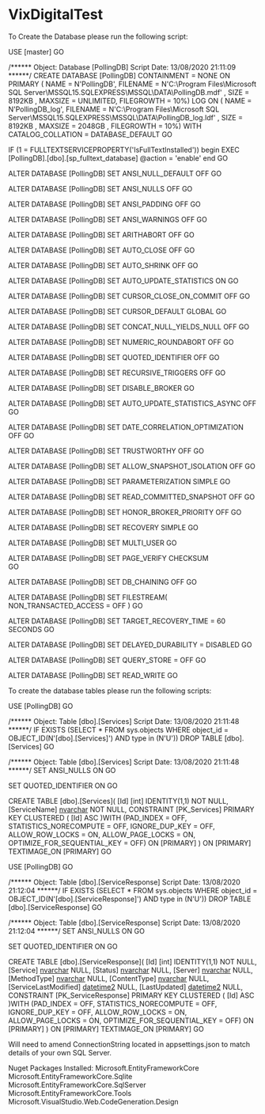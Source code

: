 # VixDigitalTest

To Create the Database please run the following script:

USE [master]
GO

/****** Object:  Database [PollingDB]    Script Date: 13/08/2020 21:11:09 ******/
CREATE DATABASE [PollingDB]
 CONTAINMENT = NONE
 ON  PRIMARY 
( NAME = N'PollingDB', FILENAME = N'C:\Program Files\Microsoft SQL Server\MSSQL15.SQLEXPRESS\MSSQL\DATA\PollingDB.mdf' , SIZE = 8192KB , MAXSIZE = UNLIMITED, FILEGROWTH = 10%)
 LOG ON 
( NAME = N'PollingDB_log', FILENAME = N'C:\Program Files\Microsoft SQL Server\MSSQL15.SQLEXPRESS\MSSQL\DATA\PollingDB_log.ldf' , SIZE = 8192KB , MAXSIZE = 2048GB , FILEGROWTH = 10%)
 WITH CATALOG_COLLATION = DATABASE_DEFAULT
GO

IF (1 = FULLTEXTSERVICEPROPERTY('IsFullTextInstalled'))
begin
EXEC [PollingDB].[dbo].[sp_fulltext_database] @action = 'enable'
end
GO

ALTER DATABASE [PollingDB] SET ANSI_NULL_DEFAULT OFF 
GO

ALTER DATABASE [PollingDB] SET ANSI_NULLS OFF 
GO

ALTER DATABASE [PollingDB] SET ANSI_PADDING OFF 
GO

ALTER DATABASE [PollingDB] SET ANSI_WARNINGS OFF 
GO

ALTER DATABASE [PollingDB] SET ARITHABORT OFF 
GO

ALTER DATABASE [PollingDB] SET AUTO_CLOSE OFF 
GO

ALTER DATABASE [PollingDB] SET AUTO_SHRINK OFF 
GO

ALTER DATABASE [PollingDB] SET AUTO_UPDATE_STATISTICS ON 
GO

ALTER DATABASE [PollingDB] SET CURSOR_CLOSE_ON_COMMIT OFF 
GO

ALTER DATABASE [PollingDB] SET CURSOR_DEFAULT  GLOBAL 
GO

ALTER DATABASE [PollingDB] SET CONCAT_NULL_YIELDS_NULL OFF 
GO

ALTER DATABASE [PollingDB] SET NUMERIC_ROUNDABORT OFF 
GO

ALTER DATABASE [PollingDB] SET QUOTED_IDENTIFIER OFF 
GO

ALTER DATABASE [PollingDB] SET RECURSIVE_TRIGGERS OFF 
GO

ALTER DATABASE [PollingDB] SET  DISABLE_BROKER 
GO

ALTER DATABASE [PollingDB] SET AUTO_UPDATE_STATISTICS_ASYNC OFF 
GO

ALTER DATABASE [PollingDB] SET DATE_CORRELATION_OPTIMIZATION OFF 
GO

ALTER DATABASE [PollingDB] SET TRUSTWORTHY OFF 
GO

ALTER DATABASE [PollingDB] SET ALLOW_SNAPSHOT_ISOLATION OFF 
GO

ALTER DATABASE [PollingDB] SET PARAMETERIZATION SIMPLE 
GO

ALTER DATABASE [PollingDB] SET READ_COMMITTED_SNAPSHOT OFF 
GO

ALTER DATABASE [PollingDB] SET HONOR_BROKER_PRIORITY OFF 
GO

ALTER DATABASE [PollingDB] SET RECOVERY SIMPLE 
GO

ALTER DATABASE [PollingDB] SET  MULTI_USER 
GO

ALTER DATABASE [PollingDB] SET PAGE_VERIFY CHECKSUM  
GO

ALTER DATABASE [PollingDB] SET DB_CHAINING OFF 
GO

ALTER DATABASE [PollingDB] SET FILESTREAM( NON_TRANSACTED_ACCESS = OFF ) 
GO

ALTER DATABASE [PollingDB] SET TARGET_RECOVERY_TIME = 60 SECONDS 
GO

ALTER DATABASE [PollingDB] SET DELAYED_DURABILITY = DISABLED 
GO

ALTER DATABASE [PollingDB] SET QUERY_STORE = OFF
GO

ALTER DATABASE [PollingDB] SET  READ_WRITE 
GO

To create the database tables please run the following scripts:

USE [PollingDB]
GO

/****** Object:  Table [dbo].[Services]    Script Date: 13/08/2020 21:11:48 ******/
IF  EXISTS (SELECT * FROM sys.objects WHERE object_id = OBJECT_ID(N'[dbo].[Services]') AND type in (N'U'))
DROP TABLE [dbo].[Services]
GO

/****** Object:  Table [dbo].[Services]    Script Date: 13/08/2020 21:11:48 ******/
SET ANSI_NULLS ON
GO

SET QUOTED_IDENTIFIER ON
GO

CREATE TABLE [dbo].[Services](
	[Id] [int] IDENTITY(1,1) NOT NULL,
	[ServiceName] [nvarchar](max) NOT NULL,
 CONSTRAINT [PK_Services] PRIMARY KEY CLUSTERED 
(
	[Id] ASC
)WITH (PAD_INDEX = OFF, STATISTICS_NORECOMPUTE = OFF, IGNORE_DUP_KEY = OFF, ALLOW_ROW_LOCKS = ON, ALLOW_PAGE_LOCKS = ON, OPTIMIZE_FOR_SEQUENTIAL_KEY = OFF) ON [PRIMARY]
) ON [PRIMARY] TEXTIMAGE_ON [PRIMARY]
GO

USE [PollingDB]
GO

/****** Object:  Table [dbo].[ServiceResponse]    Script Date: 13/08/2020 21:12:04 ******/
IF  EXISTS (SELECT * FROM sys.objects WHERE object_id = OBJECT_ID(N'[dbo].[ServiceResponse]') AND type in (N'U'))
DROP TABLE [dbo].[ServiceResponse]
GO

/****** Object:  Table [dbo].[ServiceResponse]    Script Date: 13/08/2020 21:12:04 ******/
SET ANSI_NULLS ON
GO

SET QUOTED_IDENTIFIER ON
GO

CREATE TABLE [dbo].[ServiceResponse](
	[Id] [int] IDENTITY(1,1) NOT NULL,
	[Service] [nvarchar](max) NULL,
	[Status] [nvarchar](50) NULL,
	[Server] [nvarchar](max) NULL,
	[MethodType] [nvarchar](50) NULL,
	[ContentType] [nvarchar](50) NULL,
	[ServiceLastModified] [datetime2](7) NULL,
	[LastUpdated] [datetime2](7) NULL,
 CONSTRAINT [PK_ServiceResponse] PRIMARY KEY CLUSTERED 
(
	[Id] ASC
)WITH (PAD_INDEX = OFF, STATISTICS_NORECOMPUTE = OFF, IGNORE_DUP_KEY = OFF, ALLOW_ROW_LOCKS = ON, ALLOW_PAGE_LOCKS = ON, OPTIMIZE_FOR_SEQUENTIAL_KEY = OFF) ON [PRIMARY]
) ON [PRIMARY] TEXTIMAGE_ON [PRIMARY]
GO

Will need to amend ConnectionString located in appsettings.json to match details of your own SQL Server.

Nuget Packages Installed:
Microsoft.EntityFrameworkCore
Microsoft.EntityFrameworkCore.Sqlite
Microsoft.EntityFrameworkCore.SqlServer
Microsoft.EntityFrameworkCore.Tools
Microsoft.VisualStudio.Web.CodeGeneration.Design
